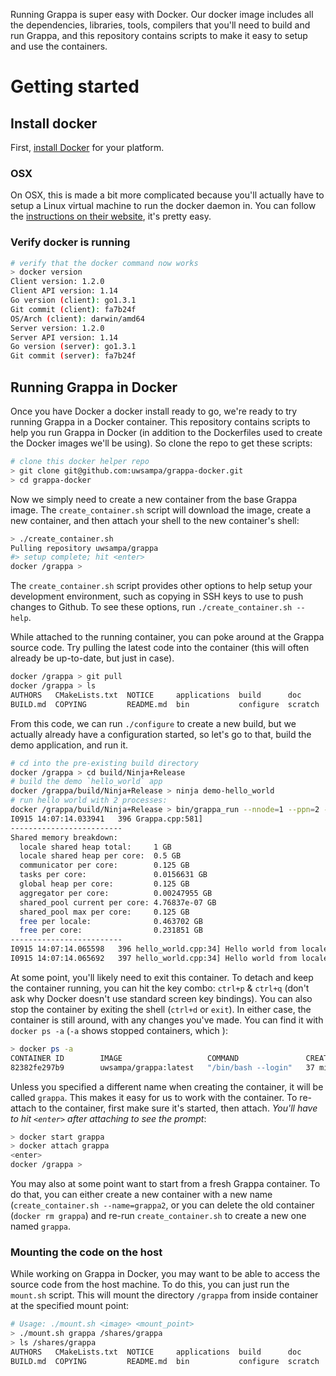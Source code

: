 Running Grappa is super easy with Docker. Our docker image includes all the dependencies, libraries, tools, compilers that you'll need to build and run Grappa, and this repository contains scripts to make it easy to setup and use the containers.

# Getting started

## Install docker
First, [install Docker](https://docs.docker.com/engine/installation/) for your platform.

### OSX
On OSX, this is made a bit more complicated because you'll actually have to setup a Linux virtual machine to run the docker daemon in. You can follow the [instructions on their website](https://docs.docker.com/engine/installation/mac/), it's pretty easy. 

### Verify docker is running

~~~ bash
# verify that the docker command now works
> docker version
Client version: 1.2.0
Client API version: 1.14
Go version (client): go1.3.1
Git commit (client): fa7b24f
OS/Arch (client): darwin/amd64
Server version: 1.2.0
Server API version: 1.14
Go version (server): go1.3.1
Git commit (server): fa7b24f
~~~

##  Running Grappa in Docker

Once you have Docker a docker install ready to go, we're ready to try running Grappa in a Docker container. This repository contains scripts to help you run Grappa in Docker (in addition to the Dockerfiles used to create the Docker images we'll be using). So clone the repo to get these scripts:

~~~ bash
# clone this docker helper repo
> git clone git@github.com:uwsampa/grappa-docker.git
> cd grappa-docker
~~~

Now we simply need to create a new container from the base Grappa image. The `create_container.sh` script will download the image, create a new container, and then attach your shell to the new container's shell:

~~~ bash
> ./create_container.sh
Pulling repository uwsampa/grappa
#> setup complete; hit <enter>
docker /grappa >
~~~

The `create_container.sh` script provides other options to help setup your development environment, such as copying in SSH keys to use to push changes to Github. To see these options, run `./create_container.sh --help`.

While attached to the running container, you can poke around at the Grappa source code. Try pulling the latest code into the container (this will often already be up-to-date, but just in case).

~~~ bash
docker /grappa > git pull
docker /grappa > ls
AUTHORS   CMakeLists.txt  NOTICE     applications  build      doc      system       util
BUILD.md  COPYING         README.md  bin           configure  scratch  third-party
~~~

From this code, we can run `./configure` to create a new build, but we actually already have a configuration started, so let's go to that, build the demo application, and run it.

~~~ bash
# cd into the pre-existing build directory
docker /grappa > cd build/Ninja+Release
# build the demo `hello_world` app
docker /grappa/build/Ninja+Release > ninja demo-hello_world
# run hello world with 2 processes:
docker /grappa/build/Ninja+Release > bin/grappa_run --nnode=1 --ppn=2 -- applications/demos/hello_world.exe
I0915 14:07:14.033941   396 Grappa.cpp:581]
-------------------------
Shared memory breakdown:
  locale shared heap total:     1 GB
  locale shared heap per core:  0.5 GB
  communicator per core:        0.125 GB
  tasks per core:               0.0156631 GB
  global heap per core:         0.125 GB
  aggregator per core:          0.00247955 GB
  shared_pool current per core: 4.76837e-07 GB
  shared_pool max per core:     0.125 GB
  free per locale:              0.463702 GB
  free per core:                0.231851 GB
-------------------------
I0915 14:07:14.065598   396 hello_world.cpp:34] Hello world from locale 0 core 0
I0915 14:07:14.065692   397 hello_world.cpp:34] Hello world from locale 0 core 1
~~~

At some point, you'll likely need to exit this container. To detach and keep the container running, you can hit the key combo: `ctrl+p` & `ctrl+q` (don't ask why Docker doesn't use standard screen key bindings). You can also stop the container by exiting the shell (`ctrl+d` or `exit`). In either case, the container is still around, with any changes you've made. You can find it with `docker ps -a` (`-a` shows stopped containers, which ):

~~~ bash
> docker ps -a
CONTAINER ID        IMAGE                   COMMAND               CREATED             STATUS                          PORTS               NAMES
82382fe297b9        uwsampa/grappa:latest   "/bin/bash --login"   37 minutes ago      Exited (0) About a minute ago                       grappa
~~~

Unless you specified a different name when creating the container, it will be called `grappa`. This makes it easy for us to work with the container. To re-attach to the container, first make sure it's started, then attach. *You'll have to hit `<enter>` after attaching to see the prompt*:

~~~ bash
> docker start grappa
> docker attach grappa
<enter>
docker /grappa > 
~~~

You may also at some point want to start from a fresh Grappa container. To do that, you can either create a new container with a new name (`create_container.sh --name=grappa2`, or you can delete the old container (`docker rm grappa`) and re-run `create_container.sh` to create a new one named `grappa`.

### Mounting the code on the host
While working on Grappa in Docker, you may want to be able to access the source code from the host machine. To do this, you can just run the `mount.sh` script. This will mount the directory `/grappa` from inside container at the specified mount point:

~~~ bash
# Usage: ./mount.sh <image> <mount_point>
> ./mount.sh grappa /shares/grappa
> ls /shares/grappa
AUTHORS   CMakeLists.txt  NOTICE     applications  build      doc      system       util
BUILD.md  COPYING         README.md  bin           configure  scratch  third-party
~~~

